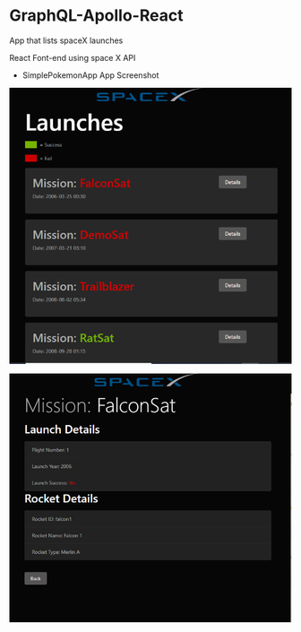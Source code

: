 # GraphQL-Apollo-React
App that lists spaceX launches

React Font-end using space X API  

- SimplePokemonApp
App Screenshot

![image1](https://github.com/alfredmaboa/GraphQL-Apollo-React/blob/master/App.PNG)


![image2](https://github.com/alfredmaboa/GraphQL-Apollo-React/blob/master/App1.PNG)
